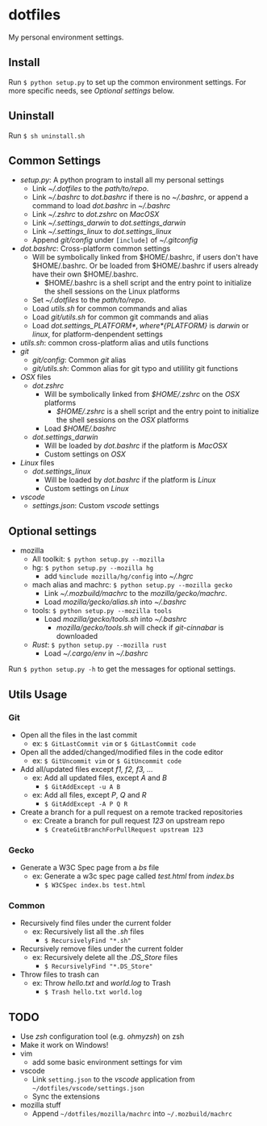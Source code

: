 # dotfiles

My personal environment settings.

## Install

Run `$ python setup.py` to set up the common environment settings. For more specific needs, see _Optional settings_ below.

## Uninstall

Run `$ sh uninstall.sh`

## Common Settings

- *setup.py*: A python program to install all my personal settings
  - Link *~/.dotfiles* to the *path/to/repo*.
  - Link *~/.bashrc* to *dot.bashrc* if there is no *~/.bashrc*,
    or append a command to load *dot.bashrc* in *~/.bashrc*
  - Link *~/.zshrc* to *dot.zshrc* on *MacOSX*
  - Link *~/.settings_darwin* to *dot.settings_darwin*
  - Link *~/.settings_linux* to *dot.settings_linux*
  - Append *git/config* under `[include]` of *~/.gitconfig*
- *dot.bashrc*: Cross-platform common settings
  - Will be symbolically linked from $HOME/.bashrc, if users don't have $HOME/.bashrc.
    Or be loaded from $HOME/.bashrc if users already have their own $HOME/.bashrc.
    - $HOME/.bashrc is a shell script and the entry point to initialize the shell sessions on the Linux platforms
  - Set *~/.dotfiles* to the *path/to/repo*.
  - Load *utils.sh* for common commands and alias
  - Load *git/utils.sh* for common git commands and alias
  - Load *dot.settings_${PLATFORM}*, where *${PLATFORM}* is *darwin* or *linux*, for platform-denpendent settings
- *utils.sh*: common cross-platform alias and utils functions
- *git*
  - *git/config*: Common *git* alias
  - *git/utils.sh*: Common alias for git typo and utilility git functions
- *OSX* files
  - *dot.zshrc*
    - Will be symbolically linked from *$HOME/.zshrc* on the *OSX* platforms
      - *$HOME/.zshrc* is a shell script and the entry point to initialize the shell sessions on the *OSX* platforms
    - Load *$HOME/.bashrc*
  - *dot.settings_darwin*
    - Will be loaded by *dot.bashrc* if the platform is *MacOSX*
    - Custom settings on *OSX*
- *Linux* files
  - *dot.settings_linux*
    - Will be loaded by *dot.bashrc* if the platform is *Linux*
    - Custom settings on *Linux*
- *vscode*
  - *settings.json*: Custom *vscode* settings

## Optional settings

- mozilla
  - All toolkit: `$ python setup.py --mozilla`
  - hg: `$ python setup.py --mozilla hg`
    - add `%include mozilla/hg/config` into *~/.hgrc*
  - mach alias and machrc: ```$ python setup.py --mozilla gecko```
    - Link *~/.mozbuild/machrc* to the *mozilla/gecko/machrc*.
    - Load *mozilla/gecko/alias.sh* into *~/.bashrc*
  - tools: `$ python setup.py --mozilla tools`
    - Load *mozilla/gecko/tools.sh* into *~/.bashrc*
      - *mozilla/gecko/tools.sh* will check if *git-cinnabar* is downloaded
  - *Rust*: `$ python setup.py --mozilla rust`
    - Load *~/.cargo/env* in *~/.bashrc*

Run `$ python setup.py -h` to get the messages for optional settings.

## Utils Usage

### Git

- Open all the files in the last commit
  - ex: `$ GitLastCommit vim` or `$ GitLastCommit code`
- Open all the added/changed/modified files in the code editor
  - ex: `$ GitUncommit vim` or `$ GitUncommit code`
- Add all/updated files except _f1, f2, f3, ..._
  - ex: Add all updated files, except _A_ and _B_
    - `$ GitAddExcept -u A B`
  - ex: Add all files, except _P_, _Q_ and _R_
    - `$ GitAddExcept -A P Q R`
- Create a branch for a pull request on a remote tracked repositories
  - ex: Create a branch for pull request _123_ on upstream repo
    - `$ CreateGitBranchForPullRequest upstream 123`

### Gecko

- Generate a W3C Spec page from a _bs_ file
  - ex: Generate a w3c spec page called _test.html_ from _index.bs_
    - `$ W3CSpec index.bs test.html`

### Common

- Recursively find files under the current folder
  - ex: Recursively list all the _.sh_ files
    - `$ RecursivelyFind "*.sh"`
- Recursively remove files under the current folder
  - ex: Recursively delete all the *.DS_Store* files
    - `$ RecursivelyFind "*.DS_Store"`
- Throw files to trash can
  - ex: Throw _hello.txt_ and _world.log_ to Trash
    - `$ Trash hello.txt world.log`

## TODO

- Use *zsh* configuration tool (e.g. *ohmyzsh*) on zsh
- Make it work on Windows!
- vim
  - add some basic environment settings for vim
- vscode
  - Link `setting.json` to the *vscode* application from `~/dotfiles/vscode/settings.json`
  - Sync the extensions
- mozilla stuff
  - Append `~/dotfiles/mozilla/machrc` into `~/.mozbuild/machrc`
